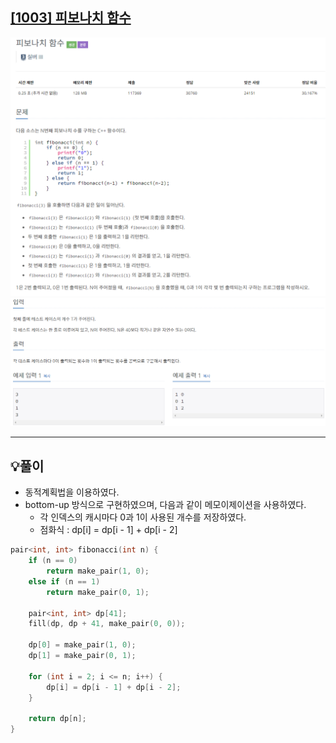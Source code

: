 ## [[1003] 피보나치 함수](https://www.acmicpc.net/problem/1003)

![](imgs/1.PNG)
![](imgs/2.PNG)
___
## 💡풀이
- 동적계획법을 이용하였다.
- bottom-up 방식으로 구현하였으며, 다음과 같이 메모이제이션을 사용하였다.
	- 각 인덱스의 캐시마다 0과 1이 사용된 개수를 저장하였다.
	- 점화식 : dp[i] = dp[i - 1] + dp[i - 2]
```c++
pair<int, int> fibonacci(int n) {
    if (n == 0)
        return make_pair(1, 0);
    else if (n == 1)
        return make_pair(0, 1);

    pair<int, int> dp[41];
    fill(dp, dp + 41, make_pair(0, 0));

    dp[0] = make_pair(1, 0);
    dp[1] = make_pair(0, 1);

    for (int i = 2; i <= n; i++) {
        dp[i] = dp[i - 1] + dp[i - 2];
    }

    return dp[n];
}
```